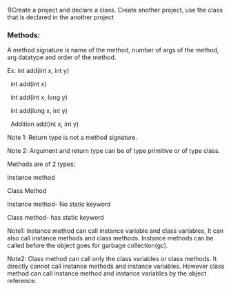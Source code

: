 1)Create a project and declare a class. Create another project, use the class that is declared in the another project



### Methods:



A method signature is name of the method, number of args of the method, arg datatype and order of the method.

Ex. int add(int x, int y)

&nbsp;   int add(int x)

&nbsp;   int add(int x, long y)

&nbsp;   int add(long x, int y)

&nbsp;   Addition add(int x, int y)



Note 1: Return type is not a method signature.

Note 2: Argument and return type can be of type primitive or of type class.



Methods are of 2 types:



Instance method

Class Method



Instance method- No static keyword

Class method- has static keyword



Note1: Instance method can call instance variable and class variables, It can also call instance methods and class methods. Instance methods can be called before the object goes for garbage collection(gc).



Note2: Class method can call only the class variables or class methods. It directly cannot call instance methods and instance variables. However class method can call instance method and instance variables by the object reference.





